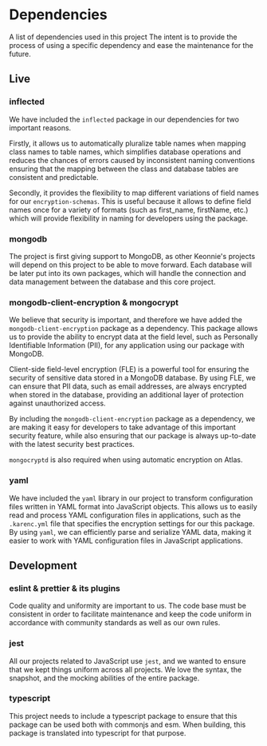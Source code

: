 # Dependencies

A list of dependencies used in this project The intent is to provide the process of using a specific dependency and ease the maintenance for the future.

## Live

### inflected

We have included the `inflected` package in our dependencies for two important reasons.

Firstly, it allows us to automatically pluralize table names when mapping class names to table names, which simplifies database operations and reduces the chances of errors caused by inconsistent naming conventions ensuring that the mapping between the class and database tables are consistent and predictable.

Secondly, it provides the flexibility to map different variations of field names for our `encryption-schemas`. This is useful because it allows to define field names once for a variety of formats (such as first_name, firstName, etc.) which will provide flexibility in naming for developers using the package.

### mongodb

The project is first giving support to MongoDB, as other Keonnie's projects will depend on this project to be able to move forward. Each database will be later put into its own packages, which will handle the connection and data management between the database and this core project.

### mongodb-client-encryption & mongocrypt

We believe that security is important, and therefore we have added the `mongodb-client-encryption` package as a dependency. This package allows us to provide the ability to encrypt data at the field level, such as Personally Identifiable Information (PII), for any application using our package with MongoDB.

Client-side field-level encryption (FLE) is a powerful tool for ensuring the security of sensitive data stored in a MongoDB database. By using FLE, we can ensure that PII data, such as email addresses, are always encrypted when stored in the database, providing an additional layer of protection against unauthorized access.

By including the `mongodb-client-encryption` package as a dependency, we are making it easy for developers to take advantage of this important security feature, while also ensuring that our package is always up-to-date with the latest security best practices.

`mongocryptd` is also required when using automatic encryption on Atlas.

### yaml

We have included the `yaml` library in our project to transform configuration files written in YAML format into JavaScript objects. This allows us to easily read and process YAML configuration files in applications, such as the `.karenc.yml` file that specifies the encryption settings for our this package. By using `yaml`, we can efficiently parse and serialize YAML data, making it easier to work with YAML configuration files in JavaScript applications.

## Development

### eslint & prettier & its plugins

Code quality and uniformity are important to us. The code base must be consistent in order to facilitate maintenance and keep the code uniform in accordance with community standards as well as our own rules.

### jest

All our projects related to JavaScript use `jest`, and we wanted to ensure that we kept things uniform across all projects. We love the syntax, the snapshot, and the mocking abilities of the entire package.

### typescript

This project needs to include a typescript package to ensure that this package can be used both with commonjs and esm. When building, this package is translated into typescript for that purpose.
